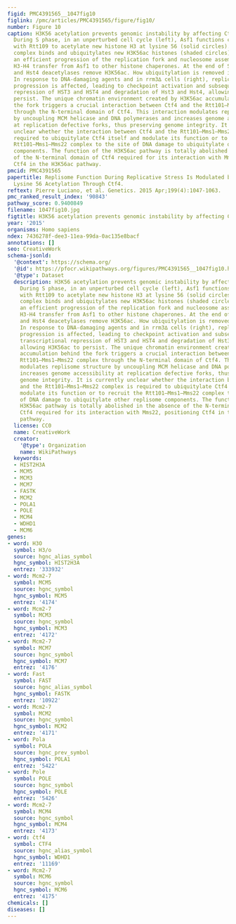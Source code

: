 ```yaml
---
figid: PMC4391565__1047fig10
figlink: /pmc/articles/PMC4391565/figure/fig10/
number: Figure 10
caption: H3K56 acetylation prevents genomic instability by affecting Ctf4 function.
  During S phase, in an unperturbed cell cycle (left), Asf1 functions cooperatively
  with Rtt109 to acetylate new histone H3 at lysine 56 (solid circles). The Rtt101–Mms1–Mms22
  complex binds and ubiquitylates new H3K56ac histones (shaded circles) and promotes
  an efficient progression of the replication fork and nucleosome assembly by favoring
  H3-H4 transfer from Asf1 to other histone chaperones. At the end of S-phase, Hst3
  and Hst4 deacetylases remove H3K56ac. How ubiquitylation is removed is still unknown.
  In response to DNA-damaging agents and in rrm3∆ cells (right), replication fork
  progression is affected, leading to checkpoint activation and subsequently to transcriptional
  repression of HST3 and HST4 and degradation of Hst3 and Hst4, allowing H3K56ac to
  persist. The unique chromatin environment created by H3K56ac accumulation behind
  the fork triggers a crucial interaction between Ctf4 and the Rtt101–Mms1–Mms22 complex
  through the N-terminal domain of Ctf4. This interaction modulates replisome structure
  by uncoupling MCM helicase and DNA polymerases and increases genome accessibility
  at replication defective forks, thus preserving genome integrity. It is currently
  unclear whether the interaction between Ctf4 and the Rtt101–Mms1–Mms22 complex is
  required to ubiquitylate Ctf4 itself and modulate its function or to recruit the
  Rtt101–Mms1–Mms22 complex to the site of DNA damage to ubiquitylate other replisome
  components. The function of the H3K56ac pathway is totally abolished in the absence
  of the N-terminal domain of Ctf4 required for its interaction with Mms22, positioning
  Ctf4 in the H3K56ac pathway.
pmcid: PMC4391565
papertitle: Replisome Function During Replicative Stress Is Modulated by Histone H3
  Lysine 56 Acetylation Through Ctf4.
reftext: Pierre Luciano, et al. Genetics. 2015 Apr;199(4):1047-1063.
pmc_ranked_result_index: '90843'
pathway_score: 0.9400849
filename: 1047fig10.jpg
figtitle: H3K56 acetylation prevents genomic instability by affecting Ctf4 function
year: '2015'
organisms: Homo sapiens
ndex: 7436278f-dee3-11ea-99da-0ac135e8bacf
annotations: []
seo: CreativeWork
schema-jsonld:
  '@context': https://schema.org/
  '@id': https://pfocr.wikipathways.org/figures/PMC4391565__1047fig10.html
  '@type': Dataset
  description: H3K56 acetylation prevents genomic instability by affecting Ctf4 function.
    During S phase, in an unperturbed cell cycle (left), Asf1 functions cooperatively
    with Rtt109 to acetylate new histone H3 at lysine 56 (solid circles). The Rtt101–Mms1–Mms22
    complex binds and ubiquitylates new H3K56ac histones (shaded circles) and promotes
    an efficient progression of the replication fork and nucleosome assembly by favoring
    H3-H4 transfer from Asf1 to other histone chaperones. At the end of S-phase, Hst3
    and Hst4 deacetylases remove H3K56ac. How ubiquitylation is removed is still unknown.
    In response to DNA-damaging agents and in rrm3∆ cells (right), replication fork
    progression is affected, leading to checkpoint activation and subsequently to
    transcriptional repression of HST3 and HST4 and degradation of Hst3 and Hst4,
    allowing H3K56ac to persist. The unique chromatin environment created by H3K56ac
    accumulation behind the fork triggers a crucial interaction between Ctf4 and the
    Rtt101–Mms1–Mms22 complex through the N-terminal domain of Ctf4. This interaction
    modulates replisome structure by uncoupling MCM helicase and DNA polymerases and
    increases genome accessibility at replication defective forks, thus preserving
    genome integrity. It is currently unclear whether the interaction between Ctf4
    and the Rtt101–Mms1–Mms22 complex is required to ubiquitylate Ctf4 itself and
    modulate its function or to recruit the Rtt101–Mms1–Mms22 complex to the site
    of DNA damage to ubiquitylate other replisome components. The function of the
    H3K56ac pathway is totally abolished in the absence of the N-terminal domain of
    Ctf4 required for its interaction with Mms22, positioning Ctf4 in the H3K56ac
    pathway.
  license: CC0
  name: CreativeWork
  creator:
    '@type': Organization
    name: WikiPathways
  keywords:
  - HIST2H3A
  - MCM5
  - MCM3
  - MCM7
  - FASTK
  - MCM2
  - POLA1
  - POLE
  - MCM4
  - WDHD1
  - MCM6
genes:
- word: H3O
  symbol: H3/o
  source: hgnc_alias_symbol
  hgnc_symbol: HIST2H3A
  entrez: '333932'
- word: Mcm2-7
  symbol: MCM5
  source: hgnc_symbol
  hgnc_symbol: MCM5
  entrez: '4174'
- word: Mcm2-7
  symbol: MCM3
  source: hgnc_symbol
  hgnc_symbol: MCM3
  entrez: '4172'
- word: Mcm2-7
  symbol: MCM7
  source: hgnc_symbol
  hgnc_symbol: MCM7
  entrez: '4176'
- word: Fast
  symbol: FAST
  source: hgnc_alias_symbol
  hgnc_symbol: FASTK
  entrez: '10922'
- word: Mcm2-7
  symbol: MCM2
  source: hgnc_symbol
  hgnc_symbol: MCM2
  entrez: '4171'
- word: Pola
  symbol: POLA
  source: hgnc_prev_symbol
  hgnc_symbol: POLA1
  entrez: '5422'
- word: Pole
  symbol: POLE
  source: hgnc_symbol
  hgnc_symbol: POLE
  entrez: '5426'
- word: Mcm2-7
  symbol: MCM4
  source: hgnc_symbol
  hgnc_symbol: MCM4
  entrez: '4173'
- word: čtf4
  symbol: CTF4
  source: hgnc_alias_symbol
  hgnc_symbol: WDHD1
  entrez: '11169'
- word: Mcm2-7
  symbol: MCM6
  source: hgnc_symbol
  hgnc_symbol: MCM6
  entrez: '4175'
chemicals: []
diseases: []
---
```

